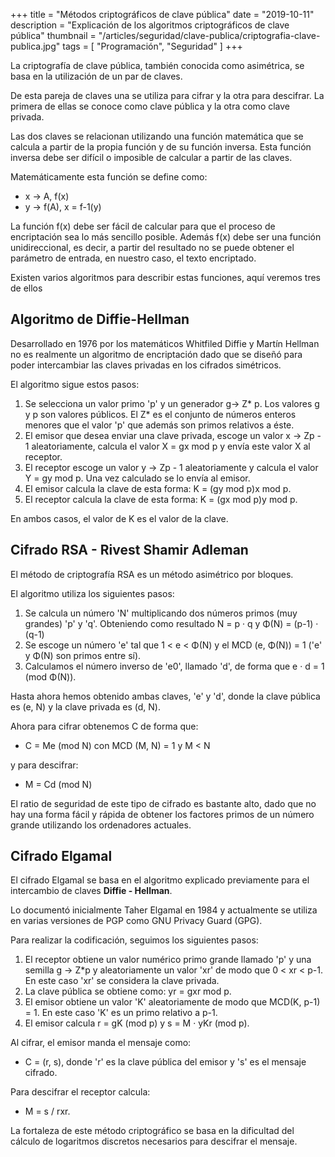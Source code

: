 +++
title = "Métodos criptográficos de clave pública"
date = "2019-10-11"
description = "Explicación de los algoritmos criptográficos de clave pública"
thumbnail = "/articles/seguridad/clave-publica/criptografia-clave-publica.jpg"
tags = [ "Programación", "Seguridad" ]
+++

La criptografía de clave pública, también conocida como asimétrica, se basa en la utilización de
un par de claves.
	
De esta pareja de claves una se utiliza para cifrar y la otra para descifrar. La primera de ellas
se conoce como clave pública y la otra como clave privada.
	
Las dos claves se relacionan utilizando una función matemática que se calcula a partir de la propia
función y de su función inversa. Esta función inversa debe ser difícil o imposible de calcular a partir
de las claves.
	
Matemáticamente esta función se define como:

* x -> A, f(x)
* y -> f(A), x = f-1(y)
	
La función f(x) debe ser fácil de calcular para que el proceso de encriptación sea lo más sencillo posible. Además
f(x) debe ser una función unidireccional, es decir, a partir del resultado no se puede obtener el parámetro de entrada,
en nuestro caso, el texto encriptado.

Existen varios algoritmos para describir estas funciones, aquí veremos tres de ellos

## Algoritmo de Diffie-Hellman

Desarrollado en 1976 por los matemáticos Whitfiled Diffie y Martín Hellman no es realmente un algoritmo de encriptación
dado que se diseñó para poder intercambiar las claves privadas en los cifrados simétricos.

El algoritmo sigue estos pasos:

1. Se selecciona un valor primo 'p' y un generador g-> Z* p. Los valores g y p son valores públicos. El Z* es 
el conjunto de números enteros menores que el valor 'p' que además son primos relativos a éste.
2. El emisor que desea enviar una clave privada, escoge un valor x -> Zp - 1 aleatoriamente, calcula el valor
X = gx mod p y envía este valor X al receptor.
3. El receptor escoge un valor y -> Zp - 1 aleatoriamente y calcula el valor Y = gy mod p. Una vez calculado
se lo envía al emisor.
4. El emisor calcula la clave de esta forma: K = (gy mod p)x mod p.
5. El receptor calcula la clave de esta forma: K = (gx mod p)y mod p.
	
En ambos casos, el valor de K es el valor de la clave.

## Cifrado RSA - Rivest Shamir Adleman

El método de criptografía RSA es un método asimétrico por bloques.

El algoritmo utiliza los siguientes pasos:

1. Se calcula un número 'N' multiplicando dos números primos (muy grandes) 'p' y 'q'. Obteniendo como
resultado N = p · q y Φ(N) = (p-1) · (q-1)
2. Se escoge un número 'e' tal que 1 < e < Φ(N) y el MCD (e, Φ(N)) = 1 ('e' y Φ(N) son primos entre sí).
3. Calculamos el número inverso de 'e0', llamado 'd', de forma que e · d = 1 (mod Φ(N)).
	
Hasta ahora hemos obtenido ambas claves, 'e' y 'd', donde la clave pública es (e, N) y la clave privada es (d, N).

Ahora para cifrar obtenemos C de forma que:

* C = Me (mod N) con MCD (M, N) = 1 y M < N
	
y para descifrar:


* M = Cd (mod N)
	
El ratio de seguridad de este tipo de cifrado es bastante alto, dado que no hay una forma fácil y rápida
de obtener los factores primos de un número grande utilizando los ordenadores actuales.

## Cifrado Elgamal

El cifrado Elgamal se basa en el algoritmo explicado previamente para el intercambio de claves **Diffie - Hellman**.

Lo documentó inicialmente Taher Elgamal en 1984 y actualmente se utiliza en varias versiones de PGP como
GNU Privacy Guard (GPG).
	
Para realizar la codificación, seguimos los siguientes pasos:

1. El receptor obtiene un valor numérico primo grande llamado 'p' y una semilla g -> Z*p y aleatoriamente
un valor 'xr' de modo que 0 < xr < p-1. En este caso 'xr' se considera la clave privada.
2. La clave pública se obtiene como: yr = gxr mod p.
3. El emisor obtiene un valor 'K' aleatoriamente de modo que MCD(K, p-1) = 1. En este caso 'K' es un primo
relativo a p-1.
4. El emisor calcula r = gK (mod p) y s = M · yKr (mod p).
	
Al cifrar, el emisor manda el mensaje como:

* C = (r, s), donde 'r' es la clave pública del emisor y 's' es el mensaje cifrado.
	
Para descifrar el receptor calcula:

* M = s / rxr.
	
La fortaleza de este método criptográfico se basa en la dificultad del cálculo de logaritmos
discretos necesarios para descifrar el mensaje.